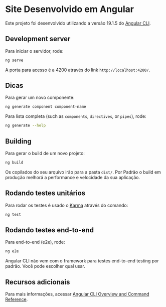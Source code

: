 # Site Desenvolvido em Angular

Este projeto foi desenvolvido utilizando a versão 19.1.5 do [Angular CLI](https://github.com/angular/angular-cli).

## Development server

Para iniciar o servidor, rode:

```bash
ng serve
```

A porta para acesso é a 4200 através do link `http://localhost:4200/`. 

## Dicas

Para gerar um novo componente:

```bash
ng generate component component-name
```

Para lista completa (such as `components`, `directives`, or `pipes`), rode:

```bash
ng generate --help
```

## Building

Para gerar o build de um novo projeto:

```bash
ng build
```

Os copilados do seu arquivo irão para a pasta `dist/`. Por Padrão o build em produção melhorá a performance e velocidade da sua aplicação.

## Rodando testes unitários

Para rodar os testes é usado o [Karma](https://karma-runner.github.io) através do comando:

```bash
ng test
```

## Rodando testes end-to-end 

Para end-to-end (e2e), rode:

```bash
ng e2e
```

Angular CLI não vem com o framework para testes end-to-end testing por padrão. Você pode escolher qual usar.

## Recursos adicionais

Para mais informações, acessar [Angular CLI Overview and Command Reference](https://angular.dev/tools/cli).
